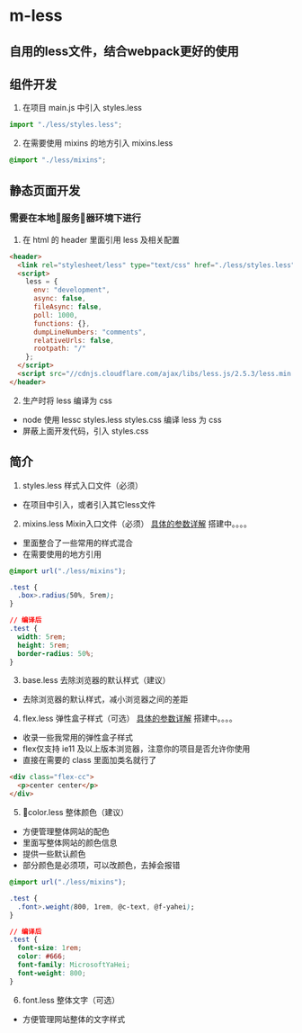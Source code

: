 # m-less

## 自用的less文件，结合webpack更好的使用
## 组件开发

1. 在项目 main.js 中引入 styles.less
```js
import "./less/styles.less";
```

2. 在需要使用 mixins 的地方引入 mixins.less
```css
@import "./less/mixins";
```

## 静态页面开发
### 需要在本地服务器环境下进行

1. 在 html 的 header 里面引用 less 及相关配置
```html
<header>
  <link rel="stylesheet/less" type="text/css" href="./less/styles.less">
  <script>
    less = {
      env: "development",
      async: false,
      fileAsync: false,
      poll: 1000,
      functions: {},
      dumpLineNumbers: "comments",
      relativeUrls: false,
      rootpath: "/"
    };
  </script>
  <script src="//cdnjs.cloudflare.com/ajax/libs/less.js/2.5.3/less.min.js"></script>
</header>
```

2. 生产时将 less 编译为 css
+ node 使用 lessc styles.less styles.css 编译 less 为 css
+ 屏蔽上面开发代码，引入 styles.css

## 简介

1. styles.less  样式入口文件（必须）
- 在项目中引入，或者引入其它less文件

2. mixins.less  Mixin入口文件（必须）
[具体的参数详解](https://ououe.com) 搭建中。。。。
- 里面整合了一些常用的样式混合
- 在需要使用的地方引用
```css
@import url("./less/mixins");

.test {
  .box>.radius(50%, 5rem);
}

// 编译后
.test {
  width: 5rem;
  height: 5rem;
  border-radius: 50%;
}
```

3. base.less  去除浏览器的默认样式（建议）
- 去除浏览器的默认样式，减小浏览器之间的差距

4. flex.less  弹性盒子样式（可选）
[具体的参数详解](https://ououe.com) 搭建中。。。。
- 收录一些我常用的弹性盒子样式
- flex仅支持 ie11 及以上版本浏览器，注意你的项目是否允许你使用
- 直接在需要的 class 里面加类名就行了
```html
<div class="flex-cc">
  <p>center center</p>
</div>
```

5. color.less  整体颜色（建议）
- 方便管理整体网站的配色
- 里面写整体网站的颜色信息
- 提供一些默认颜色
- 部分颜色是必须项，可以改颜色，去掉会报错
```css
@import url("./less/mixins");

.test {
  .font>.weight(800, 1rem, @c-text, @f-yahei);
}

// 编译后
.test {
  font-size: 1rem;
  color: #666;
  font-family: MicrosoftYaHei;
  font-weight: 800;
}
```

6. font.less  整体文字（可选）
- 方便管理网站整体的文字样式